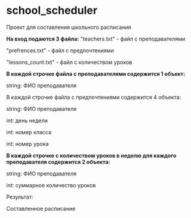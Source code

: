 # school_scheduler
Проект для составления школьного расписания 


**На вход подаются 3 файла:**
"teachers.txt" - файл с преподавателями

"prefrences.txt" - файл с предпочтениями

"lessons_count.txt" - файл с количеством уроков


**В каждой строчке файла с преподавателями содержится 1 объект:**

string: ФИО преподавателя

В каждой строчке файла с предпочтениями содержится 4 объекта:

string: ФИО преподавателя

int: день недели 

int: номер класса 

int: номер урока 


**В каждой строчке с количеством уроков в неделю для каждого преподавателя содержится 2 объекта:**

string: ФИО преподавателя

int: суммарное количество уроков

Результат:

Составленное расписание
